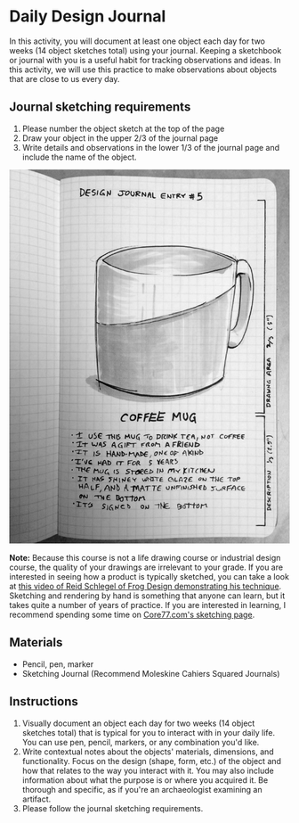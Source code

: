 

# Daily Design Journal

In this activity, you will document at least one object each day for two weeks \(14 object sketches total\) using your journal. Keeping a sketchbook or journal with you is a useful habit for tracking observations and ideas. In this activity, we will use this practice to make observations about objects that are close to us every day.

## Journal sketching requirements

1. Please number the object sketch at the top of the page 
2. Draw your object in the upper 2/3 of the journal page
3. Write details and observations in the lower 1/3 of the journal page and include the name of the object.

![Design journal](/assets/design-journal@2x.jpg)

**Note:** Because this course is not a life drawing course or industrial design course, the quality of your drawings are irrelevant to your grade. If you are interested in seeing how a product is typically sketched, you can take a look at [this video of Reid Schlegel of Frog Design demonstrating his technique](https://www.youtube.com/watch?v=BqqGox6Jwvk). Sketching and rendering by hand is something that anyone can learn, but it takes quite a number of years of practice. If you are interested in learning, I recommend spending some time on [Core77.com's sketching page](http://www.core77.com/Sketching).

## Materials

* Pencil, pen, marker
* Sketching Journal (Recommend Moleskine Cahiers Squared Journals)

## Instructions

1. Visually document an object each day for two weeks \(14 object sketches total\) that is typical for you to interact with in your daily life. You can use pen, pencil, markers, or any combination you'd like. 
2. Write contextual notes about the objects' materials, dimensions, and functionality. Focus on the design (shape, form, etc.) of the object and how that relates to the way you interact with it. You may also include information about what the purpose is or where you acquired it. Be thorough and specific, as if you're an archaeologist examining an artifact. 
3. Please follow the journal sketching requirements.



